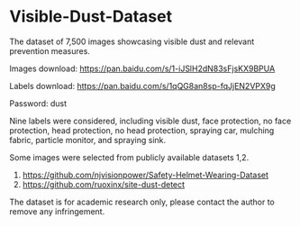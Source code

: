 # Visible-Dust-Dataset

The dataset of 7,500 images showcasing visible dust and relevant prevention measures. 

Images download: https://pan.baidu.com/s/1-iJSlH2dN83sFjsKX9BPUA 

Labels download: https://pan.baidu.com/s/1qQG8an8sp-fqJjEN2VPX9g

Password: dust

Nine labels were considered, including visible dust, face protection, no face protection, head protection, no head protection, spraying car, mulching fabric, particle monitor, and spraying sink.

Some images were selected from publicly available datasets 1,2.
1. https://github.com/njvisionpower/Safety-Helmet-Wearing-Dataset
2. https://github.com/ruoxinx/site-dust-detect

The dataset is for academic research only, please contact the author to remove any infringement.
